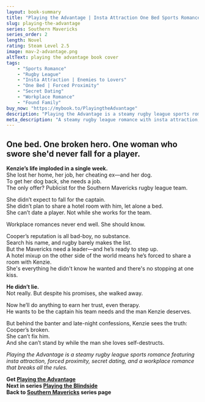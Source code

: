 ```yaml
---
layout: book-summary
title: "Playing the Advantage | Insta Attraction One Bed Sports Romance"
slug: playing-the-advantage
series: Southern Mavericks
series_order: 2
length: Novel
rating: Steam Level 2.5
image: mav-2-advantage.png
altText: playing the advantage book cover
tags:
    - "Sports Romance"
    - "Rugby League"
    - "Insta Attraction | Enemies to Lovers"
    - "One Bed | Forced Proximity"
    - "Secret Dating"
    - "Workplace Romance"
    - "Found Family"
buy_now: "https://mybook.to/PlayingtheAdvantage" 
description: "Playing the Advantage is a steamy rugby league sports romance featuring insta attraction, forced proximity, and forbidden love. When Kenzie takes a job as publicist for the Southern Mavericks, she’s forced to share a hotel room—and a bed—with the team’s bad-boy captain, Cooper. She’s sworn off workplace romance, but one night changes everything. With secrets, banter, and emotional stakes running high, this enemies-to-lovers romance delivers heart, heat, and a hero worth fighting for."
meta_description: "A steamy rugby league romance with insta attraction, one bed, and forbidden love. Kenzie’s new job puts her in close quarters with Cooper, the Mavericks’ bad-boy captain. Sparks fly, secrets unravel, and one night changes everything."
---
```


## One bed. One broken hero. One woman who swore she'd never fall for a player.

**Kenzie’s life imploded in a single week.**  
She lost her home, her job, her cheating ex—and her dog.  
To get her dog back, she needs a job.  
The only offer? Publicist for the Southern Mavericks rugby league team.

She didn’t expect to fall for the captain.  
She didn’t plan to share a hotel room with him, let alone a bed.  
She can’t date a player. Not while she works for the team.

Workplace romances never end well. She should know.  

Cooper’s reputation is all bad-boy, no substance.  
Search his name, and rugby barely makes the list.  
But the Mavericks need a leader—and he’s ready to step up.  
A hotel mixup on the other side of the world means he’s forced to share a room with Kenzie.  
She's everything he didn't know he wanted and there's no stopping at one kiss.

**He didn’t lie.**  
Not really. But despite his promises, she walked away.

Now he’ll do anything to earn her trust, even therapy.  
He wants to be the captain his team needs and the man Kenzie deserves.  

But behind the banter and late-night confessions, Kenzie sees the truth:  
Cooper’s broken.  
She can’t fix him.  
And she can’t stand by while the man she loves self-destructs.

_Playing the Advantage is a steamy rugby league sports romance featuring insta attraction, forced proximity, secret dating, and a workplace romance that breaks all the rules._

**Get [Playing the Advantage](https://mybook.to/PlayingtheAdvantage "Playing the Advantage")**  
**Next in series [Playing the Blindside](https://mybook.to/PlayingTheBlindside "Playing the Blindside")**  
**Back to [Southern Mavericks](/series/southern-mavericks "Southern Mavericks") series page**
